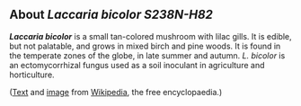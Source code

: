 About *Laccaria bicolor S238N-H82* 
----------------------------------



***Laccaria bicolor*** is a small tan-colored mushroom with lilac gills.
It is edible, but not palatable, and grows in mixed birch and pine
woods. It is found in the temperate zones of the globe, in late summer
and autumn. *L. bicolor* is an ectomycorrhizal fungus used as a soil
inoculant in agriculture and horticulture.

([Text](http://en.wikipedia.org/wiki/Laccaria_bicolor) and
[image](http://commons.wikimedia.org/wiki/File:Laccaria,_DOE.jpg) from
[Wikipedia](http://en.wikipedia.org/), the free encyclopaedia.)
